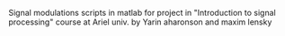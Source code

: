 Signal modulations scripts in matlab
for project in "Introduction to signal processing" course at Ariel univ.
by Yarin aharonson and maxim lensky
